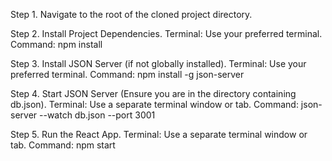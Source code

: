 Step 1. Navigate to the root of the cloned project directory.

Step 2. Install Project Dependencies. 
Terminal: Use your preferred terminal. 
Command: npm install

Step 3. Install JSON Server (if not globally installed). 
Terminal: Use your preferred terminal.
Command: npm install -g json-server

Step 4. Start JSON Server (Ensure you are in the directory containing db.json). 
Terminal: Use a separate terminal window or tab.
Command: json-server --watch db.json --port 3001

Step 5. Run the React App. 
Terminal: Use a separate terminal window or tab. 
Command: npm start